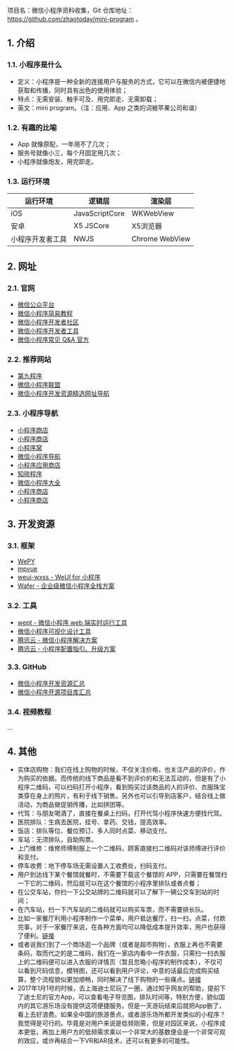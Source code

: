项目名：微信小程序资料收集，Git 仓库地址：https://github.com/zhaotoday/mini-program 。

## 1. 介绍

### 1.1. 小程序是什么

- 定义：小程序是一种全新的连接用户与服务的方式，它可以在微信内被便捷地获取和传播，同时具有出色的使用体验；
- 特点：无需安装、触手可及、用完即走、无需卸载；
- 英文：mini program。（注：应用、App 之类的词被苹果公司和谐）

### 1.2. 有趣的比喻

- App 就像原配，一年用不了几次；
- 服务号就像小三，每个月固定用几次；
- 小程序就像炮友，用完即走。

### 1.3. 运行环境

| 运行环境	      | 逻辑层	       | 渲染层         |
| --- | --- | --- |
| iOS	          | JavaScriptCore | WKWebView      |
| 安卓	          | X5 JSCore	   | X5浏览器       |
| 小程序开发者工具 | NWJS	       | Chrome WebView |

## 2. 网址

### 2.1. 官网

- [微信公众平台](https://mp.weixin.qq.com/)  
- [微信小程序简易教程](https://mp.weixin.qq.com/debug/wxadoc/dev/index.html)  
- [微信小程序开发者社区](https://developers.weixin.qq.com/)
- [微信小程序开发者工具](https://mp.weixin.qq.com/debug/wxadoc/dev/devtools/devtools.html?t=20161122)   
- [微信小程序常见 Q&A 官方](https://developers.weixin.qq.com/blogdetail?action=get_post_info&lang=zh_CN&token=&docid=0008ec49d849681c05866d9a957008)

### 2.2. 推荐网站

- [第九程序](http://9.cn)
- [微信小程序联盟](http://www.wxapp-union.com/)
- [微信小程序开发资源精选网址导航](http://www.yimijili.com/xcxwzdh.html)

### 2.3. 小程序导航

- [小程序商店](http://xcx.9.cn)
- [小程序商店](http://www.91ud.com/)
- [小程序窝](http://www.xcxwo.com/)
- [微信小程序导航](http://www.w3cschool.cn/miniapp)
- [小程序应用商店](http://www.51westore.com/)
- [知晓程序](https://minapp.com/miniapp/)
- [微信小程序大全](http://www.duba.com/wxapp/)
- [小程序商店](http://www.xcx.la/)
- [小程序商店](http://www.xcxsdw.com/)

## 3. 开发资源

### 3.1. 框架

- [WePY](https://github.com/Tencent/wepy)
- [mpvue](https://github.com/Meituan-Dianping/mpvue)
- [weui-wxss - WeUI for 小程序](https://github.com/weui/weui-wxss)
- [Wafer - 企业级微信小程序全栈方案](https://github.com/tencentyun/wafer)  

### 3.2. 工具

- [wept - 微信小程序 web 端实时运行工具](https://github.com/chemzqm/wept)  
- [微信小程序可视化设计工具](http://www.coolsite360.com/wxapp/)  
- [腾讯云 - 微信小程序解决方案](https://www.qcloud.com/solution/la.html)  
- [腾讯云 - 小程序配置指引、升级方案](https://github.com/tencentyun/weapp-doc)  

### 3.3. GitHub
- [微信小程序开发资源汇总](https://github.com/justjavac/awesome-wechat-weapp)
- [微信小程序开源项目库汇总](https://github.com/opendigg/awesome-github-wechat-weapp)

### 3.4. 视频教程

...

## 4. 其他
- 实体店购物：我们在线上购物的时候，不仅关注价格，也关注产品的评价，作为购买的依据。而传统的线下商品是看不到评价的和无法互动的，但是有了小程序二维码，可以扫码打开小程序，看到购买过该商品的人的评价、衣服珠宝类穿在身上的照片，有利于线下销售。另外也可以引导到店客户，结合线上做活动，为商品做促销传播，比如拼团等。
- 代驾：与朋友喝酒了，直接在餐桌上扫码，打开代驾小程序快速方便找代驾。
- 医院排队：生病去医院，挂号、拿药、交钱，提高效率。
- 饭店：排队等位、餐位预订、多人同时点菜、移动支付。
- 车站：无须排队，自助购票。
- 上门维修：维修师傅制服上一个二维码，顾客直接扫二维码对该师傅进行评价和支付。
- 停车收费：地下停车场无需设置人工收费处，扫码支付。
- 用户到达线下某个餐馆就餐时，不需要下载这个餐馆的 APP，只需要在餐馆扫一下它的二维码，然后就可以在这个餐馆的小程序里排队或者点餐；
- 在公交车站，你扫一下公交站牌的二维码就可以了解下一辆公交车到站的时间；
- 在汽车站，扫一下汽车站的二维码就可以购买车票，而不需要排长队。
- 比如一家餐厅利用小程序制作一个菜单，用户抵达餐厅，扫一扫，点菜，付款完事，对于一家餐厅来说，在各种方面均可以降低成本提升效率，用户也获得了便利。[链接](http://www.woshipm.com/it/573821.html)
- 或者说我们到了一个商场逛一个品牌（或者是超市购物），衣服上再也不需要条码，取而代之的是二维码，我们在一家店内看中一件衣服，只需扫一扫衣服上的二维码便可以进入衣服的详情页（暂且忽略小程序的制作成本），不仅可以看到尺码信息，模特图，还可以看到用户评论，中意的话最后完成购买结算，整个流程貌似更加顺畅，同时解决了线下购物的一些痛点。[链接](http://www.woshipm.com/it/573821.html)
- 2017年1月1号的时候，去上海迪士尼玩了一圈，通过知乎网友的帮助，提前下了迪士尼的官方App，可以查看电子导览图，排队时间等，特别方便，貌似国内的其它游乐场没有提供这项便捷服务。但是一天游玩结束后就把App删了，看上去好浪费。如果全中国的旅游景点，或者游乐场所都开发类似的小程序？我觉得是可行的。毕竟是对用户来说是低频刚需，但是对园区来说，小程序成本更低，再加上用户方的低频需求乘以一个非常大的基数便会是一个非常可观的效应，或许再结合一下VR和AR技术，还可以有更多的可能性。
